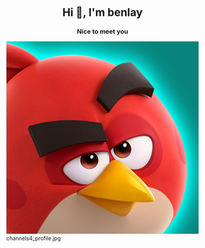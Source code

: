<h1 align="center">Hi 👋, I'm benlay</h1>
<h3 align="center">Nice to meet you</h3>

![alt text](channels4_profile.jpg)channels4_profile.jpg
<p align="left">
</p>
